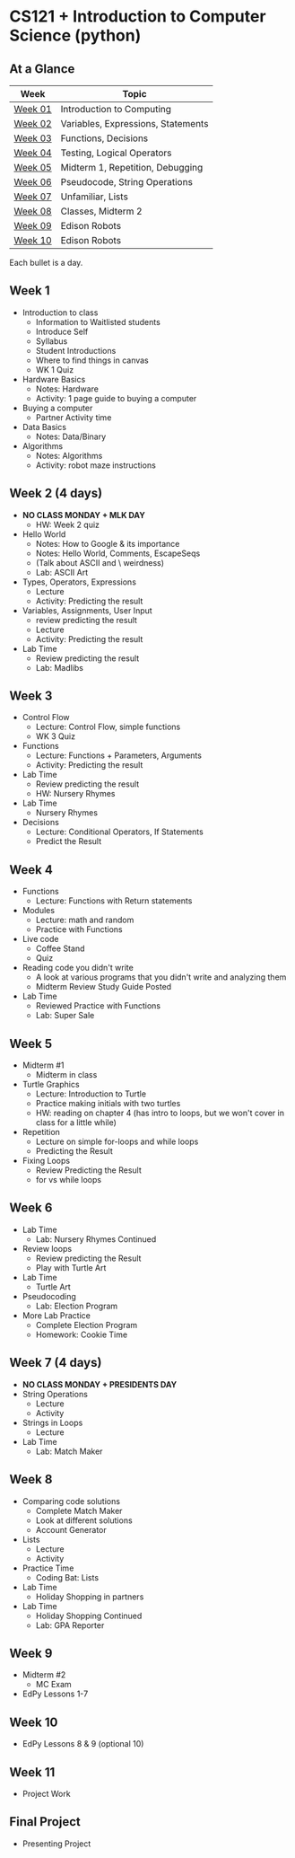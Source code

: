 # CS121 + Introduction to Computer Science (python)

## At a Glance

| Week                | Topic
|---------------------|-----------------------------------------
| [Week 01](#week-1)  | Introduction to Computing
| [Week 02](#week-2)  | Variables, Expressions, Statements
| [Week 03](#week-3)  | Functions, Decisions
| [Week 04](#week-4)  | Testing, Logical Operators
| [Week 05](#week-5)  | Midterm 1, Repetition, Debugging
| [Week 06](#week-6)  | Pseudocode, String Operations
| [Week 07](#week-7)  | Unfamiliar, Lists
| [Week 08](#week-8)  | Classes, Midterm 2
| [Week 09](#week-9)  | Edison Robots
| [Week 10](#week-10) | Edison Robots

Each bullet is a day.

## Week 1
+ Introduction to class
  - Information to Waitlisted students
  - Introduce Self
  - Syllabus
  - Student Introductions
  - Where to find things in canvas
  - WK 1 Quiz
+ Hardware Basics
  - Notes: Hardware
  - Activity: 1 page guide to buying a computer
+ Buying a computer
  - Partner Activity time
+ Data Basics
  - Notes: Data/Binary
+ Algorithms
  - Notes: Algorithms
  - Activity: robot maze instructions

## Week 2 (4 days)
+ **NO CLASS MONDAY + MLK DAY**
  - HW: Week 2 quiz
+ Hello World
  - Notes: How to Google & its importance
  - Notes: Hello World, Comments, EscapeSeqs
  - (Talk about ASCII and \\ weirdness)
  - Lab: ASCII Art
+ Types, Operators, Expressions
  - Lecture
  - Activity: Predicting the result
+ Variables, Assignments, User Input
  - review predicting the result
  - Lecture
  - Activity: Predicting the result
+ Lab Time
  - Review predicting the result
  - Lab: Madlibs

## Week 3
+ Control Flow
  - Lecture: Control Flow, simple functions
  - WK 3 Quiz
+ Functions
  - Lecture: Functions + Parameters, Arguments
  - Activity: Predicting the result
+ Lab Time
  - Review predicting the result
  - HW: Nursery Rhymes
+ Lab Time
  - Nursery Rhymes
+ Decisions
  - Lecture: Conditional Operators, If Statements
  - Predict the Result

## Week 4
+ Functions
  - Lecture: Functions with Return statements
+ Modules
  - Lecture: math and random
  - Practice with Functions
+ Live code
  - Coffee Stand
  - Quiz
+ Reading code you didn't write
  - A look at various programs that you didn't write and analyzing them
  - Midterm Review Study Guide Posted
+ Lab Time
  - Reviewed Practice with Functions
  - Lab: Super Sale

## Week 5
+ Midterm \#1
  - Midterm in class
+ Turtle Graphics
  + Lecture: Introduction to Turtle
  + Practice making initials with two turtles
  + HW: reading on chapter 4 (has intro to loops, but we won't cover in class for a little while)
+ Repetition
  - Lecture on simple for-loops and while loops
  - Predicting the Result
+ Fixing Loops
  - Review Predicting the Result
  - for vs while loops

## Week 6
+ Lab Time
  - Lab: Nursery Rhymes Continued
+ Review loops
  - Review predicting the Result
  - Play with Turtle Art
+ Lab Time
  - Turtle Art
+ Pseudocoding
  - Lab: Election Program
+ More Lab Practice
  - Complete Election Program
  - Homework: Cookie Time

## Week 7 (4 days)
+ **NO CLASS MONDAY + PRESIDENTS DAY**
+ String Operations
  - Lecture
  - Activity
+ Strings in Loops
  - Lecture
+ Lab Time
  - Lab: Match Maker

## Week 8
+ Comparing code solutions
  - Complete Match Maker
  - Look at different solutions
  - Account Generator
+ Lists
  - Lecture
  - Activity
+ Practice Time
  - Coding Bat: Lists
+ Lab Time
  - Holiday Shopping in partners
+ Lab Time
  - Holiday Shopping Continued
  - Lab: GPA Reporter

## Week 9
+ Midterm \#2
  - MC Exam
+ EdPy Lessons 1-7

## Week 10
+ EdPy Lessons 8 & 9 (optional 10)

## Week 11
+ Project Work

## Final Project
+ Presenting Project
